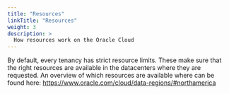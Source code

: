 ```yaml
---
title: "Resources"
linkTitle: "Resources"
weight: 3
description: >
  How resources work on the Oracle Cloud
---
```



By default, every tenancy has strict resource limits. These make sure that the right resources are available in the datacenters where they are requested. An overview of which resources are available where can be found here:
https://www.oracle.com/cloud/data-regions/#northamerica


